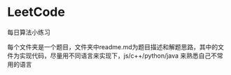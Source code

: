 # LeetCode
每日算法小练习

每个文件夹是一个题目，文件夹中readme.md为题目描述和解题思路，其中的文件为实现代码，尽量用不同语言来实现下，js/c++/python/java 来熟悉自己不常用的语言